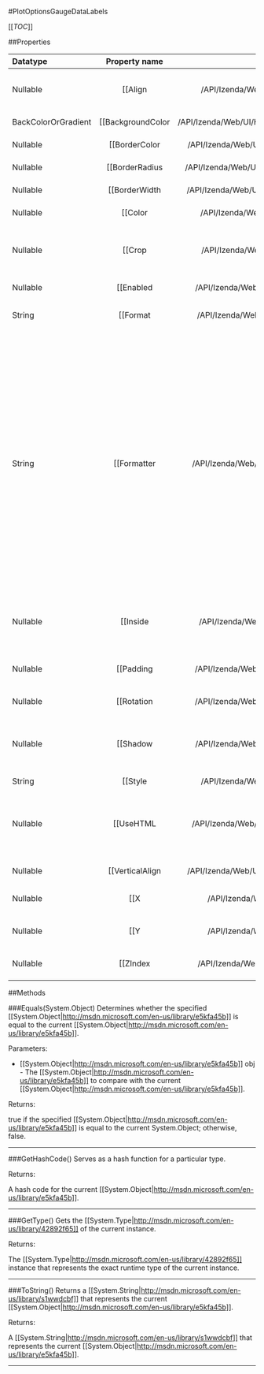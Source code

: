 #PlotOptionsGaugeDataLabels

[[_TOC_]]

##Properties

|Datatype|Property name|Property description|Default Value|
|:-------|:----------:|:-----------------:|:-----------:|
|Nullable|[[Align|/API/Izenda/Web/UI/HighCharts/Options/CodeSamples/Izenda_Web_UI_HighCharts_Options_PlotOptionsGaugeDataLabels_Align]]| The alignment of the data label compared to the point. Can be one of 'left', 'center' or 'right'. Defaults to <code>'center'</code>. Default: center |null|
|BackColorOrGradient|[[BackgroundColor|/API/Izenda/Web/UI/HighCharts/Options/CodeSamples/Izenda_Web_UI_HighCharts_Options_PlotOptionsGaugeDataLabels_BackgroundColor]]| The background color or gradient for the data label. Defaults to <code>undefined</code>. |null|
|Nullable|[[BorderColor|/API/Izenda/Web/UI/HighCharts/Options/CodeSamples/Izenda_Web_UI_HighCharts_Options_PlotOptionsGaugeDataLabels_BorderColor]]| The border color for the data label. Default: silver |null|
|Nullable|[[BorderRadius|/API/Izenda/Web/UI/HighCharts/Options/CodeSamples/Izenda_Web_UI_HighCharts_Options_PlotOptionsGaugeDataLabels_BorderRadius]]| The border radius in pixels for the gauge's data label. Default: 3 |null|
|Nullable|[[BorderWidth|/API/Izenda/Web/UI/HighCharts/Options/CodeSamples/Izenda_Web_UI_HighCharts_Options_PlotOptionsGaugeDataLabels_BorderWidth]]| The border width in pixels for the gauge data label. Default: 1 |null|
|Nullable|[[Color|/API/Izenda/Web/UI/HighCharts/Options/CodeSamples/Izenda_Web_UI_HighCharts_Options_PlotOptionsGaugeDataLabels_Color]]| The text color for the data labels. Defaults to <code>null</code>. |null|
|Nullable|[[Crop|/API/Izenda/Web/UI/HighCharts/Options/CodeSamples/Izenda_Web_UI_HighCharts_Options_PlotOptionsGaugeDataLabels_Crop]]| Whether to hide data labels that are outside the plot area. By default, a data label only shows if the point or the data label is within the plot area. Default: true |null|
|Nullable|[[Enabled|/API/Izenda/Web/UI/HighCharts/Options/CodeSamples/Izenda_Web_UI_HighCharts_Options_PlotOptionsGaugeDataLabels_Enabled]]| Enable or disable the data labels. Default: false |null|
|String|[[Format|/API/Izenda/Web/UI/HighCharts/Options/CodeSamples/Izenda_Web_UI_HighCharts_Options_PlotOptionsGaugeDataLabels_Format]]| A <a href="http://docs.highcharts.com/#formatting">format string</a> for the data label. Available variables are the same as for <code>formatter</code>. Default: {y} |null|
|String|[[Formatter|/API/Izenda/Web/UI/HighCharts/Options/CodeSamples/Izenda_Web_UI_HighCharts_Options_PlotOptionsGaugeDataLabels_Formatter]]| Callback JavaScript function to format the data label. Available data are:<table><tbody><tr><td><code>this.percentage</code></td><td>Stacked series and pies only. The point's percentage of the total.</td></tr><tr><td><code>this.point</code></td><td>The point object. The point name, if defined, is available through <code>this.point.name</code>.</td></tr><tr><td><code>this.series</code>:</td><td>The series object. The series name is available through <code>this.series.name</code>.</td></tr><tr><td><code>this.total</code></td><td>Stacked series only. The total value at this point's x value.</td></tr><tr><td><code>this.x</code>:</td><td>The y value.</td></tr><tr><td><code>this.y</code>:</td><td>The y value.</td></tr></tbody></table>|null|
|Nullable|[[Inside|/API/Izenda/Web/UI/HighCharts/Options/CodeSamples/Izenda_Web_UI_HighCharts_Options_PlotOptionsGaugeDataLabels_Inside]]| For points with an extent, like columns, whether to align the data label inside the box or to the actual value point. Defaults to <code>false</code> in most cases, <code>true</code> in stacked columns. |null|
|Nullable|[[Padding|/API/Izenda/Web/UI/HighCharts/Options/CodeSamples/Izenda_Web_UI_HighCharts_Options_PlotOptionsGaugeDataLabels_Padding]]| When either the <code>borderWidth</code> or the <code>backgroundColor</code> is set, this is the padding within the box. Defaults to <code>2</code>. Default: 2 |null|
|Nullable|[[Rotation|/API/Izenda/Web/UI/HighCharts/Options/CodeSamples/Izenda_Web_UI_HighCharts_Options_PlotOptionsGaugeDataLabels_Rotation]]| Text rotation in degrees. Defaults to <code>0</code>. Default: 0 |null|
|Nullable|[[Shadow|/API/Izenda/Web/UI/HighCharts/Options/CodeSamples/Izenda_Web_UI_HighCharts_Options_PlotOptionsGaugeDataLabels_Shadow]]| The shadow of the box. Works best with <code>borderWidth</code> or <code>backgroundColor</code>. Since 2.3 the shadow can be an object configuration containing <code>color</code>, <code>offsetX</code>, <code>offsetY</code>, <code>opacity</code> and <code>width</code>. Default: false |null|
|String|[[Style|/API/Izenda/Web/UI/HighCharts/Options/CodeSamples/Izenda_Web_UI_HighCharts_Options_PlotOptionsGaugeDataLabels_Style]]| Styles for the label. |null|
|Nullable|[[UseHTML|/API/Izenda/Web/UI/HighCharts/Options/CodeSamples/Izenda_Web_UI_HighCharts_Options_PlotOptionsGaugeDataLabels_UseHTML]]| Whether to use HTML to render the labels. Using HTML allows advanced formatting, images and reliable bi-directional text rendering. Note that exported images won't respect the HTML, and that HTML won't respect Z-index settings. Default: false |null|
|Nullable|[[VerticalAlign|/API/Izenda/Web/UI/HighCharts/Options/CodeSamples/Izenda_Web_UI_HighCharts_Options_PlotOptionsGaugeDataLabels_VerticalAlign]]| The vertical alignment of the data label. Default: top |null|
|Nullable|[[X|/API/Izenda/Web/UI/HighCharts/Options/CodeSamples/Izenda_Web_UI_HighCharts_Options_PlotOptionsGaugeDataLabels_X]]| The x position offset of the label relative to the point. Defaults to <code>0</code>. Default: 0 |null|
|Nullable|[[Y|/API/Izenda/Web/UI/HighCharts/Options/CodeSamples/Izenda_Web_UI_HighCharts_Options_PlotOptionsGaugeDataLabels_Y]]| The y position offset of the label relative to the center of the gauge.  Default: 15 |null|
|Nullable|[[ZIndex|/API/Izenda/Web/UI/HighCharts/Options/CodeSamples/Izenda_Web_UI_HighCharts_Options_PlotOptionsGaugeDataLabels_ZIndex]]| The Z index of the data labels. A value of 2 display them behind the dial. Default: 2 |null|


##Methods

###Equals(System.Object)
Determines whether the specified [[System.Object|http://msdn.microsoft.com/en-us/library/e5kfa45b]] is equal to the current [[System.Object|http://msdn.microsoft.com/en-us/library/e5kfa45b]].

Parameters: 

* [[System.Object|http://msdn.microsoft.com/en-us/library/e5kfa45b]] obj  - The [[System.Object|http://msdn.microsoft.com/en-us/library/e5kfa45b]] to compare with the current [[System.Object|http://msdn.microsoft.com/en-us/library/e5kfa45b]].





Returns:

true if the specified [[System.Object|http://msdn.microsoft.com/en-us/library/e5kfa45b]] is equal to the current System.Object; otherwise, false.


---


###GetHashCode()
 Serves as a hash function for a particular type.  





Returns:

A hash code for the current [[System.Object|http://msdn.microsoft.com/en-us/library/e5kfa45b]].


---


###GetType()
Gets the [[System.Type|http://msdn.microsoft.com/en-us/library/42892f65]] of the current instance.





Returns:

The [[System.Type|http://msdn.microsoft.com/en-us/library/42892f65]] instance that represents the exact runtime type of the current instance.


---


###ToString()
Returns a [[System.String|http://msdn.microsoft.com/en-us/library/s1wwdcbf]] that represents the current [[System.Object|http://msdn.microsoft.com/en-us/library/e5kfa45b]].





Returns:

A [[System.String|http://msdn.microsoft.com/en-us/library/s1wwdcbf]] that represents the current [[System.Object|http://msdn.microsoft.com/en-us/library/e5kfa45b]].


---



